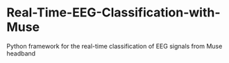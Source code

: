 # Real-Time-EEG-Classification-with-Muse
Python framework for the real-time classification of EEG signals from Muse headband 
